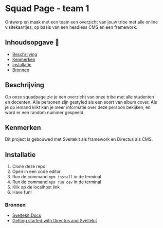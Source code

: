 # Squad Page - team 1

Ontwerp en maak met een team een overzicht van jouw tribe met alle online visitekaartjes, op basis van een headless CMS en een framework.


## Inhoudsopgave 📓
- [Beschrijving](#Beschrijving)
- [Kenmerken](#Kenmerken)
- [Installatie](#Installatie)
- [Bronnen](#Bronnen)


## Beschrijving

Op onze squadpage zie je een overzicht van onze tribe met alle studenten en docenten. Alle personen zijn gestyled als een soort van album cover. Als je op iemand klikt kan je meer informatie over deze persoon bekijken, en word er een random nummer gespeeld. 

## Kenmerken

Dit project is gebouwed met Sveltekit als framework en Directus als CMS.

## Installatie

1. Clone deze repo
2. Open in een code editor
3. Run de command `npm install` in de terminal
4. Run de command `npm run dev` in de terminal
5. Klik op de localhost link
6. Have fun!

### Bronnen

- [Sveltekit Docs](https://kit.svelte.dev/)
- [Getting started with Directus and Sveltekit](https://docs.directus.io/blog/getting-started-directus-sveltekit.html)



